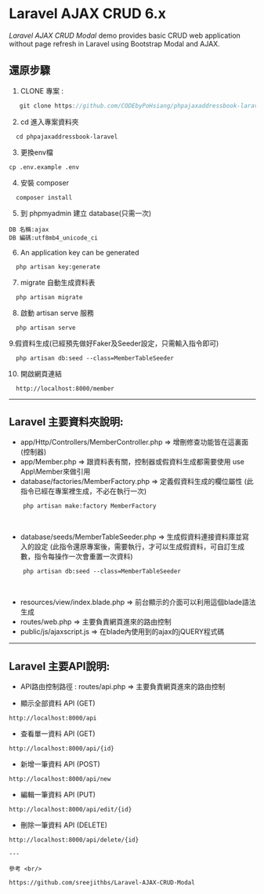 Laravel AJAX CRUD 6.x
======================

_Laravel AJAX CRUD Modal_ demo provides basic CRUD web application without page refresh in Laravel using Bootstrap Modal and AJAX.


## 還原步驟
1. CLONE 專案 :
```js
   git clone https://github.com/CODEbyPoHsiang/phpajaxaddressbook-laravel
```
2. cd 進入專案資料夾
```
  cd phpajaxaddressbook-laravel
```
3. 更換env檔 
```
cp .env.example .env
```
4. 安裝 composer 
```
  composer install
```
5. 到 phpmyadmin 建立 database(只需一次)
```
DB 名稱:ajax
DB 編碼:utf8mb4_unicode_ci
```
6. An application key can be generated
```
  php artisan key:generate
```
7. migrate 自動生成資料表
```
  php artisan migrate
```
8. 啟動 artisan serve  服務
```
  php artisan serve
```

9.假資料生成(已經預先做好Faker及Seeder設定，只需輸入指令即可)
```
  php artisan db:seed --class=MemberTableSeeder
```
10. 開啟網頁連結
```
  http://localhost:8000/member
```
---
## Laravel 主要資料夾說明:

* app/Http/Controllers/MemberController.php => 增刪修查功能皆在這裏面(控制器)<br/>
* app/Member.php => 跟資料表有關，控制器或假資料生成都需要使用 use App\Member來做引用<br/>
* database/factories/MemberFactory.php => 定義假資料生成的欄位屬性 (此指令已經在專案裡生成，不必在執行一次)<br/>
```
    php artisan make:factory MemberFactory
```
<br/>

* database/seeds/MemberTableSeeder.php => 生成假資料連接資料庫並寫入的設定
(此指令還原專案後，需要執行，才可以生成假資料，可自訂生成數，指令每操作一次會重置一次資料)<br/>
```
    php artisan db:seed --class=MemberTableSeeder
```
<br/>

* resources/view/index.blade.php => 前台顯示的介面可以利用這個blade語法生成<br/>
* routes/web.php => 主要負責網頁進來的路由控制<br/>
* public/js/ajaxscript.js => 在blade內使用到的ajax的jQUERY程式碼<br/>

---
## Laravel 主要API說明:
* API路由控制路徑 : routes/api.php => 主要負責網頁進來的路由控制<br/>

* 顯示全部資料 API (GET)
```
http://localhost:8000/api
```
* 查看單一資料 API (GET)
```
http://localhost:8000/api/{id}
```
* 新增一筆資料 API (POST)
```
http://localhost:8000/api/new
```
* 編輯一筆資料 API (PUT)
```
http://localhost:8000/api/edit/{id}
```
* 刪除一筆資料 API (DELETE)
```
http://localhost:8000/api/delete/{id}

---

參考 <br/>

https://github.com/sreejithbs/Laravel-AJAX-CRUD-Modal
